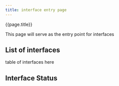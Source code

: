 ```yaml
---
title: interface entry page
---
```

{{page.title}}

This page will serve as the entry point for interfaces

## List of interfaces

table of interfaces here

## Interface Status
